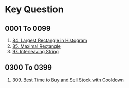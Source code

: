 # Key Question

## 0001 To 0099
1. [84. Largest Rectangle in Histogram](./solution0001To0099/Solution0080To0089.java)
2. [85. Maximal Rectangle](./solution0001To0099/Solution0080To0089.java)
3. [97. Interleaving String](./solution0001To0099/Solution0090To0099.java)

## 0300 To 0399

1. [309. Best Time to Buy and Sell Stock with Cooldown](./solution0300To0399/Solution0300To0309.java)
